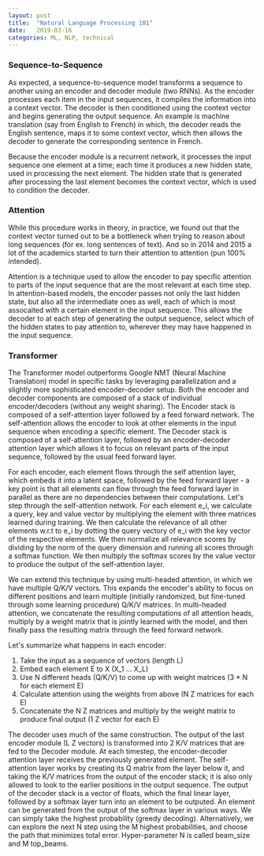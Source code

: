 ```yaml
---
layout: post
title:  "Natural Language Processing 101"
date:   2019-03-16
categories: ML, NLP, technical
---
```


### Sequence-to-Sequence

As expected, a sequence-to-sequence model transforms a sequence to another using an encoder and decoder module (two RNNs). As the encoder processes each item in the input sequences, it compiles the information into a context vector. The decoder is then conditioned using the context vector and begins generating the output sequence.
An example is machine translation (say from English to French) in which, the decoder reads the English sentence, maps it to some context vector, which then allows the decoder to generate the corresponding sentence in French.

Because the encoder module is a recurrent network, it processes the input sequence one element at a time; each time it produces a new hidden state, used in processing the next element. The hidden state that is generated after processing the last element becomes the context vector, which is used to condition the decoder.

### Attention

While this procedure works in theory, in practice, we found out that the context vector turned out to be a bottleneck when trying to reason about long sequences (for ex. long sentences of text).
And so in 2014 and 2015 a lot of the academics started to turn their attention to attention (pun 100% intended).

Attention is a technique used to allow the encoder to pay specific attention to parts of the input sequence that are the most relevant at each time step. 
In attention-based models, the encoder passes not only the last hidden state, but also all the intermediate ones as well, each of which is most assocaited with a certain element in the input sequence. 
This allows the decoder to at each step of generating the output sequence, select which of the hidden states to pay attention to, wherever they may have happened in the input sequence.

### Transformer

The Transformer model outperforms Google NMT (Neural Machine Translation) model in specific tasks by leveraging parallelization and a slightly more sophisticated encoder-decoder setup.
Both the encoder and decoder components are composed of a stack of individual encoder/decoders (without any weight sharing). 
The Encoder stack is composed of a self-attention layer followed by a feed forward network. The self-attention allows the encoder to look at other elements in the input sequence when encoding a specific element.
The Decoder stack is composed of a self-attention layer, followed by an encoder-decoder attention layer which allows it to focus on relevant parts of the input sequence, followed by the usual feed forward layer.

For each encoder, each element flows through the self attention layer, which embeds it into a latent space, followed by the feed forward layer - a key point is that all elements can flow through the feed forward layer in parallel as there are no dependencies between their computations.
Let's step through the self-attention network. For each element e_i, we calculate a query, key and value vector by multiplying the element with three matrices learned during training. We then calculate the relevance of all other elements w.r.t to e_i by dotting the query vectory of e_i with the key vector of the respective elements. 
We then normalize all relevance scores by dividing by the norm of the query dimension and running all scores through a softmax function. We then multiply the softmax scores by the value vector to produce the output of the self-attention layer.

We can extend this technique by using multi-headed attention, in which we have multiple Q/K/V vectors. This expands the encoder's ability to focus on different positions and learn multiple (initially randomized, but fine-tuned through some learning procedure) Q/K/V matrices. 
In multi-headed attention, we concatenate the resulting computations of all attention heads, multiply by a weight matrix that is jointly learned with the model, and then finally pass the resulting matrix through the feed forward network.

Let's summarize what happens in each encoder:

1. Take the input as a sequence of vectors (length L)
2. Embed each element E to X (X_1 ... X_L)
3. Use N different heads (Q/K/V) to come up with weight matrices (3 * N for each element E)
4. Calculate attention using the weights from above (N Z matrices for each E)
5. Concatenate the N Z matrices and multiply by the weight matrix to produce final output (1 Z vector for each E)

The decoder uses much of the same construction. The output of the last encoder module (L Z vectors) is transformed into 2 K/V matrices that are fed to the Decoder module.
At each timestep, the encoder-decoder attention layer receives the previously generated element. The self-attention layer works by creating its Q matrix from the layer below it, and taking the K/V matrices from the output of the encoder stack; it is also only allowed to look to the earlier positions in the output sequence.
The output of the decoder stack is a vector of floats, which the final linear layer, followed by a softmax layer turn into an element to be outputed. 
An element can be generated from the output of the softmax layer in various ways. We can simply take the highest probability (greedy decoding). Alternatively, we can explore the next N step using the M highest probabilities, and choose the path that minimizes total error. Hyper-parameter N is called beam_size and M top_beams.
